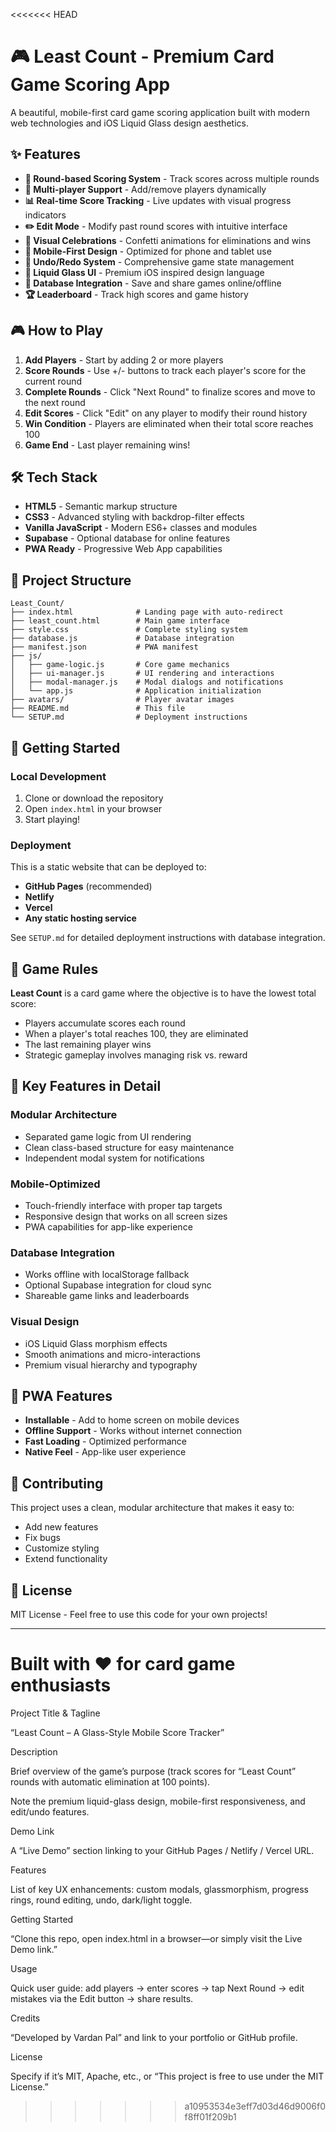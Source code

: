 <<<<<<< HEAD
# 🎮 Least Count - Premium Card Game Scoring App

A beautiful, mobile-first card game scoring application built with modern web technologies and iOS Liquid Glass design aesthetics.

## ✨ Features

- **🎯 Round-based Scoring System** - Track scores across multiple rounds
- **👥 Multi-player Support** - Add/remove players dynamically
- **📊 Real-time Score Tracking** - Live updates with visual progress indicators
- **✏️ Edit Mode** - Modify past round scores with intuitive interface
- **🎊 Visual Celebrations** - Confetti animations for eliminations and wins
- **📱 Mobile-First Design** - Optimized for phone and tablet use
- **🔄 Undo/Redo System** - Comprehensive game state management
- **🎨 Liquid Glass UI** - Premium iOS inspired design language
- **💾 Database Integration** - Save and share games online/offline
- **🏆 Leaderboard** - Track high scores and game history

## 🎮 How to Play

1. **Add Players** - Start by adding 2 or more players
2. **Score Rounds** - Use +/- buttons to track each player's score for the current round
3. **Complete Rounds** - Click "Next Round" to finalize scores and move to the next round
4. **Edit Scores** - Click "Edit" on any player to modify their round history
5. **Win Condition** - Players are eliminated when their total score reaches 100
6. **Game End** - Last player remaining wins!

## 🛠️ Tech Stack

- **HTML5** - Semantic markup structure
- **CSS3** - Advanced styling with backdrop-filter effects
- **Vanilla JavaScript** - Modern ES6+ classes and modules
- **Supabase** - Optional database for online features
- **PWA Ready** - Progressive Web App capabilities

## 📁 Project Structure

```
Least_Count/
├── index.html              # Landing page with auto-redirect
├── least_count.html        # Main game interface
├── style.css               # Complete styling system
├── database.js             # Database integration
├── manifest.json           # PWA manifest
├── js/
│   ├── game-logic.js       # Core game mechanics
│   ├── ui-manager.js       # UI rendering and interactions
│   ├── modal-manager.js    # Modal dialogs and notifications
│   └── app.js              # Application initialization
├── avatars/                # Player avatar images
├── README.md               # This file
└── SETUP.md                # Deployment instructions
```

## 🚀 Getting Started

### Local Development

1. Clone or download the repository
2. Open `index.html` in your browser
3. Start playing!

### Deployment

This is a static website that can be deployed to:

- **GitHub Pages** (recommended)
- **Netlify**
- **Vercel**
- **Any static hosting service**

See `SETUP.md` for detailed deployment instructions with database integration.

## 🎯 Game Rules

**Least Count** is a card game where the objective is to have the lowest total score:

- Players accumulate scores each round
- When a player's total reaches 100, they are eliminated
- The last remaining player wins
- Strategic gameplay involves managing risk vs. reward

## 🔧 Key Features in Detail

### Modular Architecture

- Separated game logic from UI rendering
- Clean class-based structure for easy maintenance
- Independent modal system for notifications

### Mobile-Optimized

- Touch-friendly interface with proper tap targets
- Responsive design that works on all screen sizes
- PWA capabilities for app-like experience

### Database Integration

- Works offline with localStorage fallback
- Optional Supabase integration for cloud sync
- Shareable game links and leaderboards

### Visual Design

- iOS Liquid Glass morphism effects
- Smooth animations and micro-interactions
- Premium visual hierarchy and typography

## 📱 PWA Features

- **Installable** - Add to home screen on mobile devices
- **Offline Support** - Works without internet connection
- **Fast Loading** - Optimized performance
- **Native Feel** - App-like user experience

## 🤝 Contributing

This project uses a clean, modular architecture that makes it easy to:

- Add new features
- Fix bugs
- Customize styling
- Extend functionality

## 📄 License

MIT License - Feel free to use this code for your own projects!

---

**Built with ❤️ for card game enthusiasts**
=======
Project Title & Tagline

“Least Count – A Glass-Style Mobile Score Tracker”

Description

Brief overview of the game’s purpose (track scores for “Least Count” rounds with automatic elimination at 100 points).

Note the premium liquid-glass design, mobile-first responsiveness, and edit/undo features.

Demo Link

A “Live Demo” section linking to your GitHub Pages / Netlify / Vercel URL.

Features

List of key UX enhancements: custom modals, glassmorphism, progress rings, round editing, undo, dark/light toggle.

Getting Started

“Clone this repo, open index.html in a browser—or simply visit the Live Demo link.”

Usage

Quick user guide: add players → enter scores → tap Next Round → edit mistakes via the Edit button → share results.

Credits

“Developed by Vardan Pal” and link to your portfolio or GitHub profile.

License

Specify if it’s MIT, Apache, etc., or “This project is free to use under the MIT License.”
>>>>>>> a10953534e3eff7d03d46d9006f0f8ff01f209b1
